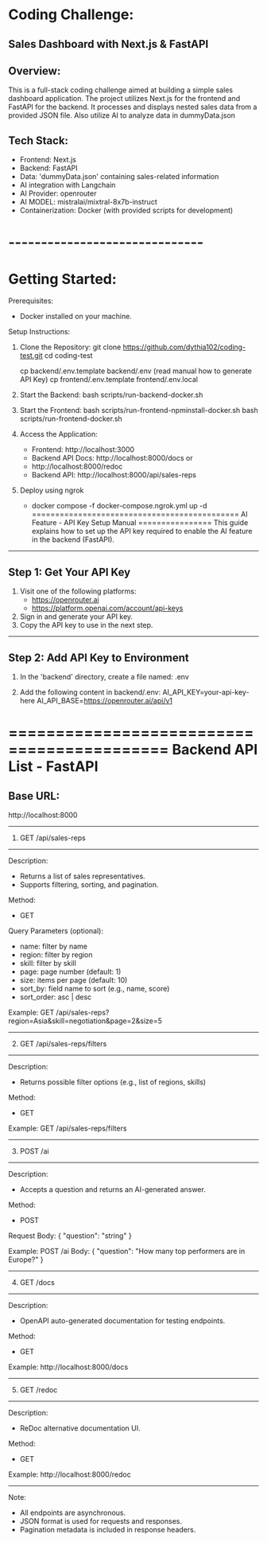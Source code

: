 # Coding Challenge: 
## Sales Dashboard with Next.js & FastAPI

Overview:
---------
This is a full-stack coding challenge aimed at building a simple sales dashboard application.
The project utilizes Next.js for the frontend and FastAPI for the backend. 
It processes and displays nested sales data from a provided JSON file.
Also utilize AI to analyze data in dummyData.json

Tech Stack:
-----------
- Frontend: Next.js
- Backend: FastAPI
- Data: 'dummyData.json' containing sales-related information
- AI integration with Langchain
- AI Provider: openrouter 
- AI MODEL: mistralai/mixtral-8x7b-instruct
- Containerization: Docker (with provided scripts for development)

# ------------------------------
# Getting Started:

Prerequisites:
- Docker installed on your machine.

Setup Instructions:
1. Clone the Repository:
    git clone https://github.com/dythia102/coding-test.git
    cd coding-test

    cp backend/.env.template backend/.env (read manual how to generate API Key)
    cp frontend/.env.template frontend/.env.local

2. Start the Backend:
    bash scripts/run-backend-docker.sh 

3. Start the Frontend:
    bash scripts/run-frontend-npminstall-docker.sh 
    bash scripts/run-frontend-docker.sh

4. Access the Application:
   - Frontend: http://localhost:3000
   - Backend API Docs: http://localhost:8000/docs or
   - http://localhost:8000/redoc
   - Backend API: http://localhost:8000/api/sales-reps

5. Deploy using ngrok
   - docker compose -f docker-compose.ngrok.yml up -d
=============================================
AI Feature - API Key Setup Manual 
================
This guide explains how to set up the API key required
to enable the AI feature in the backend (FastAPI).

--------------------------------------------------
Step 1: Get Your API Key
--------------------------------------------------
1. Visit one of the following platforms:
   - https://openrouter.ai
   - https://platform.openai.com/account/api-keys
2. Sign in and generate your API key.
3. Copy the API key to use in the next step.

--------------------------------------------------
Step 2: Add API Key to Environment
--------------------------------------------------
1. In the 'backend' directory, create a file named:
   .env

2. Add the following content in backend/.env:
   AI_API_KEY=your-api-key-here
   AI_API_BASE=https://openrouter.ai/api/v1


===========================================
Backend API List - FastAPI 
===========================================

Base URL:
---------
http://localhost:8000

--------------------------------------------------
1. GET /api/sales-reps
--------------------------------------------------
Description:
- Returns a list of sales representatives.
- Supports filtering, sorting, and pagination.

Method:
- GET

Query Parameters (optional):
- name: filter by name
- region: filter by region
- skill: filter by skill
- page: page number (default: 1)
- size: items per page (default: 10)
- sort_by: field name to sort (e.g., name, score)
- sort_order: asc | desc

Example:
GET /api/sales-reps?region=Asia&skill=negotiation&page=2&size=5

--------------------------------------------------
2. GET /api/sales-reps/filters
--------------------------------------------------
Description:
- Returns possible filter options (e.g., list of regions, skills)

Method:
- GET

Example:
GET /api/sales-reps/filters

--------------------------------------------------
3. POST /ai
--------------------------------------------------
Description:
- Accepts a question and returns an AI-generated answer.

Method:
- POST

Request Body:
{
  "question": "string"
}

Example:
POST /ai
Body:
{
  "question": "How many top performers are in Europe?"
}

--------------------------------------------------
4. GET /docs
--------------------------------------------------
Description:
- OpenAPI auto-generated documentation for testing endpoints.

Method:
- GET

Example:
http://localhost:8000/docs

--------------------------------------------------
5. GET /redoc
--------------------------------------------------
Description:
- ReDoc alternative documentation UI.

Method:
- GET

Example:
http://localhost:8000/redoc

--------------------------------------------------
Note:
- All endpoints are asynchronous.
- JSON format is used for requests and responses.
- Pagination metadata is included in response headers.
